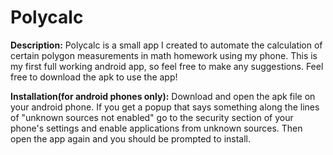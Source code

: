 # Polycalc

**Description:**
Polycalc is a small app I created to automate the calculation of certain polygon measurements in math homework using my phone. This is my first full working android app, so feel free to make any suggestions. Feel free to download the apk to use the app!

**Installation(for android phones only):**
Download and open the apk file on your android phone. If you get a popup that says something along the lines of "unknown sources not enabled" go to the security section of your phone's settings and enable applications from unknown sources. Then open the app again and you should be prompted to install.
